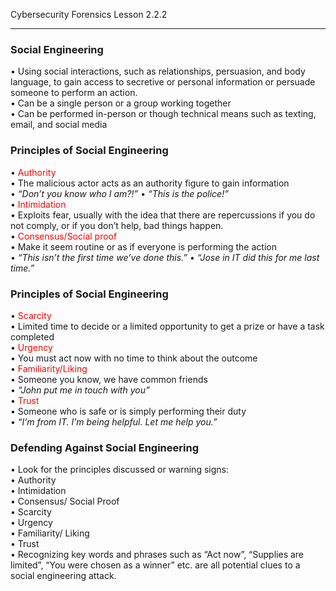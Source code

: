 Cybersecurity Forensics Lesson 2.2.2
___
### Social Engineering  
• Using social interactions, such as relationships, persuasion, and body language, to gain access to secretive or personal information or persuade someone to perform an action.  
• Can be a single person or a group working together  
• Can be performed in-person or though technical means such as texting, email, and social media

### Principles of Social Engineering  
• <span style="color:rgb(255, 0, 0)">Authority</span>  
	• The malicious actor acts as an authority figure to gain information  
		• _“Don’t you know who I am?!”_ 
		• _“This is the police!”_  
• <span style="color:rgb(255, 0, 0)">Intimidation</span>  
	• Exploits fear, usually with the idea that there are repercussions if you do not comply, or if you don’t help, bad things happen.  
• <span style="color:rgb(255, 0, 0)">Consensus/Social proof</span>  
	• Make it seem routine or as if everyone is performing the action  
		• _“This isn’t the first time we’ve done this.”_
		• _“Jose in IT did this for me last time.”_

### Principles of Social Engineering  
• <span style="color:rgb(255, 0, 0)">Scarcity</span>  
	• Limited time to decide or a limited opportunity to get a prize or have a task completed  
• <span style="color:rgb(255, 0, 0)">Urgency</span>  
	• You must act now with no time to think about the outcome  
• <span style="color:rgb(255, 0, 0)">Familiarity/Liking</span>  
	• Someone you know, we have common friends  
		• _“John put me in touch with you”_  
• <span style="color:rgb(255, 0, 0)">Trust</span>  
	• Someone who is safe or is simply performing their duty  
		• _“I’m from IT. I’m being helpful. Let me help you.”_

### Defending Against Social Engineering  
• Look for the principles discussed or warning signs:  
	• Authority  
	• Intimidation  
	• Consensus/ Social Proof  
	• Scarcity  
	• Urgency  
	• Familiarity/ Liking  
	• Trust  
• Recognizing key words and phrases such as “Act now”, “Supplies are limited”, “You were chosen as a winner” etc. are all potential clues to a social engineering attack.
